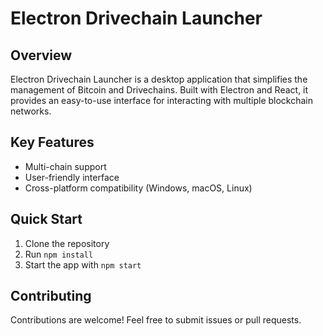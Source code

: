 # Electron Drivechain Launcher

## Overview

Electron Drivechain Launcher is a desktop application that simplifies the management of Bitcoin and Drivechains. Built with Electron and React, it provides an easy-to-use interface for interacting with multiple blockchain networks.

## Key Features

- Multi-chain support
- User-friendly interface
- Cross-platform compatibility (Windows, macOS, Linux)

## Quick Start

1. Clone the repository
2. Run `npm install`
3. Start the app with `npm start`

## Contributing

Contributions are welcome! Feel free to submit issues or pull requests.
